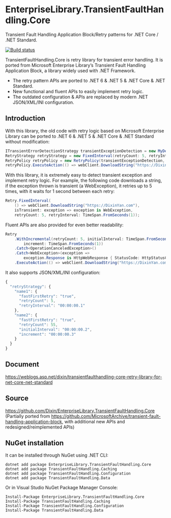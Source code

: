 # EnterpriseLibrary.TransientFaultHandling.Core
Transient Fault Handling Application Block/Retry patterns for .NET Core / .NET Standard.

[![Build status](https://ci.appveyor.com/api/projects/status/0abc1rtf8qcmyb97?svg=true)](https://ci.appveyor.com/project/Dixin/enterpriselibrary-transientfaulthandling-core)

TransientFaultHandling.Core is retry library for transient error handling. It is ported from Microsoft Enterprise Library’s Transient Fault Handling Application Block, a library widely used with .NET Framework. 

- The retry pattern APIs are ported to .NET 6 & .NET 5 & .NET Core & .NET Standard.
- New functional and fluent APIs to easily implement retry logic.
- The outdated configuration & APIs are replaced by modern .NET JSON/XML/INI configuration.

## Introduction

With this library, the old code with retry logic based on Microsoft Enterprise Library can be ported to .NET 6 & .NET 5 & .NET Core & .NET Standard without modification:
```cs
ITransientErrorDetectionStrategy transientExceptionDetection = new MyDetection();
RetryStrategy retryStrategy = new FixedInterval(retryCount: 5, retryInterval: TimeSpan.FromSeconds(1));
RetryPolicy retryPolicy = new RetryPolicy(transientExceptionDetection, retryStrategy);
retryPolicy.ExecuteAction(() => webClient.DownloadString("https://DixinYan.com"));
```

With this library, it is extremely easy to detect transient exception and implement retry logic. For example, the following code downloads a string, if the exception thrown is transient (a WebException), it retries up to 5 times, with it waits for 1 second between each retry:
```cs
Retry.FixedInterval(
    () => webClient.DownloadString("https://DixinYan.com"),
    isTransient: exception => exception is WebException,
    retryCount: 5, retryInterval: TimeSpan.FromSeconds(1));
```
Fluent APIs are also provided for even better readability: 
```cs
Retry
    .WithIncremental(retryCount: 5, initialInterval: TimeSpan.FromSeconds(1),
        increment: TimeSpan.FromSeconds(1))
    .Catch<OperationCanceledException>()
    .Catch<WebException>(exception =>
        exception.Response is HttpWebResponse { StatusCode: HttpStatusCode.RequestTimeout })
    .ExecuteAction(() => webClient.DownloadString("https://DixinYan.com"));
```

It also supports JSON/XML/INI configuration:
```js
{
  "retryStrategy": {
    "name1": {
      "fastFirstRetry": "true",
      "retryCount": 5,
      "retryInterval": "00:00:00.1"
    },
    "name2": {
      "fastFirstRetry": "true",
      "retryCount": 55,
      "initialInterval": "00:00:00.2",
      "increment": "00:00:00.3"
    }
  }
}
```

## Document

https://weblogs.asp.net/dixin/transientfaulthandling-core-retry-library-for-net-core-net-standard

## Source

https://github.com/Dixin/EnterpriseLibrary.TransientFaultHandling.Core (Partially ported from https://github.com/MicrosoftArchive/transient-fault-handling-application-block, with additional new APIs and redesigned/reimplemented APIs)

## NuGet installation

It can be installed through NuGet using .NET CLI:

```
dotnet add package EnterpriseLibrary.TransientFaultHandling.Core
dotnet add package TransientFaultHandling.Caching
dotnet add package TransientFaultHandling.Configuration
dotnet add package TransientFaultHandling.Data
```
Or in Visual Studio NuGet Package Manager Console:

```
Install-Package EnterpriseLibrary.TransientFaultHandling.Core
Install-Package TransientFaultHandling.Caching
Install-Package TransientFaultHandling.Configuration
Install-Package TransientFaultHandling.Data
```

